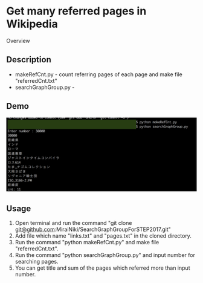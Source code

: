 Get many referred pages in Wikipedia
====

Overview

## Description
* makeRefCnt.py - count referring pages of each page and make file "referredCnt.txt"
* searchGraphGroup.py -  
## Demo
![demo](demo.png "demo")
## Usage
1. Open terminal and run the command "git clone git@github.com:MiraiNiki/SearchGraphGroupForSTEP2017.git"
2. Add file which name "links.txt" and "pages.txt" in the cloned directory.
3. Run the command "python makeRefCnt.py" and make file "referredCnt.txt".
4. Run the command "python searchGraphGroup.py" and input number for searching pages.
5. You can get title and sum of the pages which referred more than input number.


